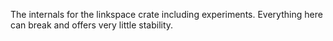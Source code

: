 The internals for the linkspace crate including experiments.
Everything here can break and offers very little stability.
